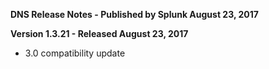 **DNS Release Notes - Published by Splunk August 23, 2017**


**Version 1.3.21 - Released August 23, 2017**

* 3.0 compatibility update
